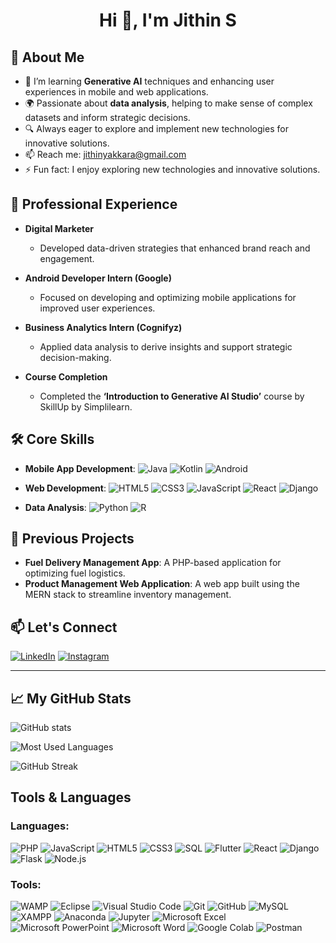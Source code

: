 <h1 align="center">Hi 👋, I'm Jithin S</h1>

## 🚀 About Me
- 🌱 I’m learning **Generative AI** techniques and enhancing user experiences in mobile and web applications.
- 🌍 Passionate about **data analysis**, helping to make sense of complex datasets and inform strategic decisions.
- 🔍 Always eager to explore and implement new technologies for innovative solutions.
- 📫 Reach me: [jithinyakkara@gmail.com](mailto:jithinyakkara@gmail.com)
- ⚡ Fun fact: I enjoy exploring new technologies and innovative solutions.

## 💼 Professional Experience
- **Digital Marketer**
  - Developed data-driven strategies that enhanced brand reach and engagement.
  
- **Android Developer Intern (Google)**
  - Focused on developing and optimizing mobile applications for improved user experiences.
  
- **Business Analytics Intern (Cognifyz)**
  - Applied data analysis to derive insights and support strategic decision-making.
  
- **Course Completion**
  - Completed the **‘Introduction to Generative AI Studio’** course by SkillUp by Simplilearn.

## 🛠️ Core Skills
- **Mobile App Development**: 
  ![Java](https://img.shields.io/badge/Java-ED8B00?style=flat-square&logo=java&logoColor=white) 
  ![Kotlin](https://img.shields.io/badge/Kotlin-7F52B2?style=flat-square&logo=kotlin&logoColor=white) 
  ![Android](https://img.shields.io/badge/Android-3DDC84?style=flat-square&logo=android&logoColor=white)

- **Web Development**: 
  ![HTML5](https://img.shields.io/badge/HTML5-E34F26?style=flat-square&logo=html5&logoColor=white) 
  ![CSS3](https://img.shields.io/badge/CSS3-1572B6?style=flat-square&logo=css3&logoColor=white) 
  ![JavaScript](https://img.shields.io/badge/JavaScript-F7DF1E?style=flat-square&logo=javascript&logoColor=black) 
  ![React](https://img.shields.io/badge/React-61DAFB?style=flat-square&logo=react&logoColor=black) 
  ![Django](https://img.shields.io/badge/Django-092E20?style=flat-square&logo=django&logoColor=white)

- **Data Analysis**: 
  ![Python](https://img.shields.io/badge/Python-3776AB?style=flat-square&logo=python&logoColor=white)
  ![R](https://img.shields.io/badge/R-276DC3?style=flat-square&logo=r&logoColor=white)

## 📁 Previous Projects
- **Fuel Delivery Management App**: A PHP-based application for optimizing fuel logistics.
- **Product Management Web Application**: A web app built using the MERN stack to streamline inventory management.

## 📫 Let's Connect
[![LinkedIn](https://img.shields.io/badge/LinkedIn-0077B5?style=flat-square&logo=linkedin&logoColor=white)](https://www.linkedin.com/in/jithins2003)
[![Instagram](https://img.shields.io/badge/Instagram-E4405F?style=flat-square&logo=instagram&logoColor=white)](https://www.instagram.com/jithin_online_/)

---
## 📈 My GitHub Stats

<!-- GitHub Stats -->
![GitHub stats](https://github-readme-stats.vercel.app/api?username=jithinjithu10&show_icons=true&theme=radical)

<!-- Most Used Languages -->
![Most Used Languages](https://github-readme-stats.vercel.app/api/top-langs/?username=jithinjithu10&layout=compact&theme=radical)

<!-- Streak Stats -->
![GitHub Streak](https://github-readme-streak-stats.herokuapp.com/?user=jithinjithu10&theme=radical)

## Tools & Languages

### Languages:
<p>
  <img src="https://img.shields.io/badge/PHP-777BB4?style=flat-square&logo=php&logoColor=white" alt="PHP" />
  <img src="https://img.shields.io/badge/JavaScript-F7DF1E?style=flat-square&logo=javascript&logoColor=black" alt="JavaScript" />
  <img src="https://img.shields.io/badge/HTML5-E34F26?style=flat-square&logo=html5&logoColor=white" alt="HTML5" />
  <img src="https://img.shields.io/badge/CSS3-1572B6?style=flat-square&logo=css3&logoColor=white" alt="CSS3" />
  <img src="https://img.shields.io/badge/SQL-003B57?style=flat-square&logo=sql&logoColor=white" alt="SQL" />
  <img src="https://img.shields.io/badge/Flutter-02569B?style=flat-square&logo=flutter&logoColor=white" alt="Flutter" />
  <img src="https://img.shields.io/badge/React-61DAFB?style=flat-square&logo=react&logoColor=black" alt="React" />
  <img src="https://img.shields.io/badge/Django-092E20?style=flat-square&logo=django&logoColor=white" alt="Django" />
  <img src="https://img.shields.io/badge/Flask-000000?style=flat-square&logo=flask&logoColor=white" alt="Flask" />
  <img src="https://img.shields.io/badge/Node.js-8CC84B?style=flat-square&logo=node.js&logoColor=white" alt="Node.js" />
</p>

### Tools:
<p>
  <img src="https://img.shields.io/badge/WAMP-5B2E6E?style=flat-square&logo=wamp&logoColor=white" alt="WAMP" />
  <img src="https://img.shields.io/badge/Eclipse-2C2255?style=flat-square&logo=eclipse&logoColor=white" alt="Eclipse" />
  <img src="https://img.shields.io/badge/Visual%20Studio%20Code-007ACC?style=flat-square&logo=visual-studio-code&logoColor=white" alt="Visual Studio Code" />
  <img src="https://img.shields.io/badge/Git-F05032?style=flat-square&logo=git&logoColor=white" alt="Git" />
  <img src="https://img.shields.io/badge/GitHub-181717?style=flat-square&logo=github&logoColor=white" alt="GitHub" />
  <img src="https://img.shields.io/badge/MySQL-005C7A?style=flat-square&logo=mysql&logoColor=white" alt="MySQL" />
  <img src="https://img.shields.io/badge/XAMPP-FC4D5D?style=flat-square&logo=xampp&logoColor=white" alt="XAMPP" />
  <img src="https://img.shields.io/badge/Anaconda-44A833?style=flat-square&logo=anaconda&logoColor=white" alt="Anaconda" />
  <img src="https://img.shields.io/badge/Jupyter-DA5B0E?style=flat-square&logo=jupyter&logoColor=white" alt="Jupyter" />
  <img src="https://img.shields.io/badge/Microsoft_Excel-217346?style=flat-square&logo=microsoft-excel&logoColor=white" alt="Microsoft Excel" />
  <img src="https://img.shields.io/badge/Microsoft_PowerPoint-B7472A?style=flat-square&logo=microsoft-powerpoint&logoColor=white" alt="Microsoft PowerPoint" />
  <img src="https://img.shields.io/badge/Microsoft_Word-2B579A?style=flat-square&logo=microsoft-word&logoColor=white" alt="Microsoft Word" />
  <img src="https://img.shields.io/badge/Google_Colab-F9AB00?style=flat-square&logo=googlecolab&logoColor=white" alt="Google Colab" />
  <img src="https://img.shields.io/badge/Postman-FF6C37?style=flat-square&logo=postman&logoColor=white" alt="Postman" />
</p>
